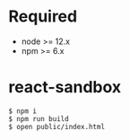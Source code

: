 # Required

- node >= 12.x
- npm >= 6.x

# react-sandbox

```
$ npm i
$ npm run build
$ open public/index.html
```
